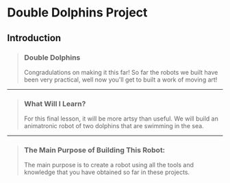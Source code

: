 # Double Dolphins Project
## Introduction
> ### Double Dolphins
> Congradulations on making it this far! So far the robots we built have been very practical, well now you'll get to built a work of moving art! 

---

> ### What Will I Learn?
> For this final lesson, it will be more artsy than useful. We will build an animatronic robot of two dolphins that are swimming in the sea.

---

> ### The Main Purpose of Building This Robot:
> The main purpose is to create a robot using all the tools and knowledge that you have obtained so far in these projects.

